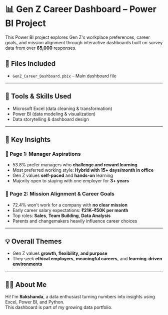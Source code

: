 # 📊 Gen Z Career Dashboard – Power BI Project

This Power BI project explores Gen Z's workplace preferences, career goals, and mission alignment through interactive dashboards built on survey data from over **65,000** responses.

## 📁 Files Included
- `GenZ_Career_Dashboard.pbix` – Main dashboard file

---

## 🔧 Tools & Skills Used
- Microsoft Excel (data cleaning & transformation)
- Power BI (data modeling & visualization)
- Data storytelling & dashboard design

---

## 📌 Key Insights

### 📄 Page 1: Manager Aspirations
- 53.8% prefer managers who **challenge and reward learning**
- Most preferred working style: **Hybrid with 15+ days/month in office**
- Gen Z values **self-paced** and **hands-on** learning
- Majority open to staying with one employer for **3+ years**

### 📄 Page 2: Mission Alignment & Career Goals
- 72.4% won't work for a company with **no clear mission**
- Early career salary expectations: **₹21K–₹50K per month**
- Top roles: **Sales**, **Team Building**, **Data Analysis**
- Parents and changemakers heavily influence career choices

---

## 💡 Overall Themes
- Gen Z values **growth, flexibility, and purpose**
- They seek **ethical employers**, **meaningful careers**, and **learning-driven environments**

---

## 🙋‍♀️ About Me
Hi! I'm **Rakshanda**, a data enthusiast turning numbers into insights using Excel, Power BI, and Python.  
This dashboard is part of my growing data portfolio.

